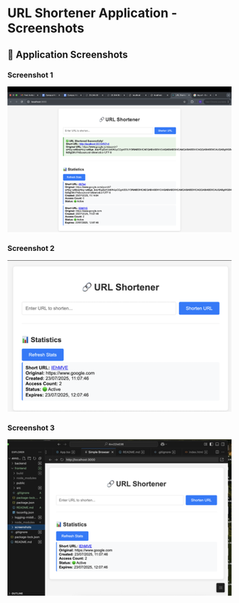 # URL Shortener Application - Screenshots

## 📸 Application Screenshots

### Screenshot 1
![Screenshot 1](screenshots/img1.png)

### Screenshot 2
![Screenshot 2](screenshots/img2.png)

### Screenshot 3
![Screenshot 3](screenshots/img3.png)

